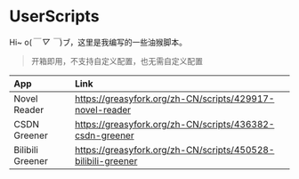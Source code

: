 # UserScripts

Hi~ o(_￣ ▽ ￣_)ブ，这里是我编写的一些油猴脚本。

> 开箱即用，不支持自定义配置，也无需自定义配置

| App              | Link                                                         |
| :--------------- | :----------------------------------------------------------- |
| Novel Reader     | https://greasyfork.org/zh-CN/scripts/429917-novel-reader     |
| CSDN Greener     | https://greasyfork.org/zh-CN/scripts/436382-csdn-greener     |
| Bilibili Greener | https://greasyfork.org/zh-CN/scripts/450528-bilibili-greener |
